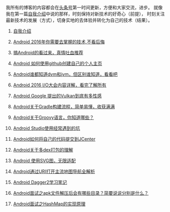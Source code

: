 


我所有的博客的内容都会在[头条号](http://toutiao.com/i6283070968847925761/)第一时间更新，方便和大家交流，进步。
就像我在第一篇[自我介绍](http://toutiao.com/i6283070968847925761/)中说的那样，时刻保持对新技术的好奇心（前提），
时刻关注最新技术的发展（方式），切身实地的去体验并转化为自己的技术（结果）。
 1. [自我介绍](http://toutiao.com/i6283070968847925761/)

 2. [Android 2016年你需要去掌握的技术,不看后悔](http://toutiao.com/i6283329584586818049/)

 3. [搞Android的看过来，真情吐血推荐](http://toutiao.com/i6283624772974674434/)

 4. [Android 如何使用github创建自己的个人主页](http://toutiao.com/i6283998263670473217/)

 5. [Android谁都知道dvm和jvm，但区别谁知道，看看吧](http://toutiao.com/i6285141026726216193/) 

 6. [Android 2016 I/O大会内容详解，看完了解所有](http://toutiao.com/i6285525106902958594/) 
 
 7. [Android Google 提出的Vulkan到底有多性感](http://toutiao.com/i6286396240536011265/)
 
 8. [Android关于Gradle构建流程，简单易懂，收获满满](http://toutiao.com/i6287900194755314177/)

 9. [Android关于Groovy语言，你知道哪些？](http://toutiao.com/i6287902961905435137/)
 
 10. [Android Studio使用经常遇到的坑](http://toutiao.com/i6288942008564187650/) 

 11. [Android如何将自己的代码提交到JCenter](http://toutiao.com/i6289321090850226689/)
 
 12. [Android关于多dex打包的理解](http://toutiao.com/i6291251603081003522/) 
 
 13. [Android 使用SVG图，无限适配](http://toutiao.com/i6301449980729098754/)
 
 14. [Android通过URI打开主流地图导航全解析](http://toutiao.com/i6317887237946081794/) 
  
 15. [Android Dagger2学习笔记](http://toutiao.com/i6320013234153718273/) 

 16. [Android面试之apk文件解压后会有哪些目录？简要说说分别是什么？](http://www.toutiao.com/i6345672488487223809/) 
 
 17. [Android面试之HashMap的实现原理](http://www.toutiao.com/i6351241471563137538/) 

